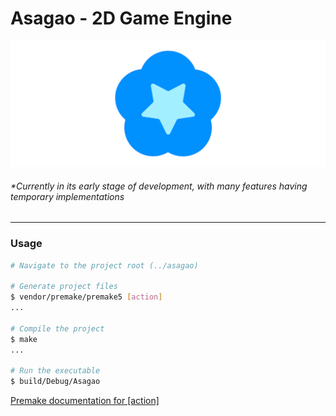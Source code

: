 <!-- asagao/README.md -->


# Asagao - 2D Game Engine

![Asagao icon](resources/branding/asagao-banner.png "Asagao")

###### *Currently in its early stage of development, with many features having temporary implementations

---

### Usage

```bash
# Navigate to the project root (../asagao)

# Generate project files
$ vendor/premake/premake5 [action]
...

# Compile the project
$ make
...

# Run the executable
$ build/Debug/Asagao
```

[Premake documentation for \[action\]](https://premake.github.io/docs/Using-Premake "How to use Premake")
